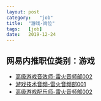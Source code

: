 ```yaml
---
layout:	post
category:	"job"
title:	"游戏-岗位"
tags:	[job]
date:	2019-12-24
---
```

## 网易内推职位类别：游戏
- [高级游戏音效师-雷火音频部002](http://mobile.bole.netease.com/bole/boleDetail?id=15508&employeeId=346f03c3cda5f04c&key=all)
- [游戏技术音频-雷火音频部001](http://mobile.bole.netease.com/bole/boleDetail?id=13419&employeeId=346f03c3cda5f04c&key=all)
- [高级游戏配乐师-雷火音频部002](http://mobile.bole.netease.com/bole/boleDetail?id=15507&employeeId=346f03c3cda5f04c&key=all)
